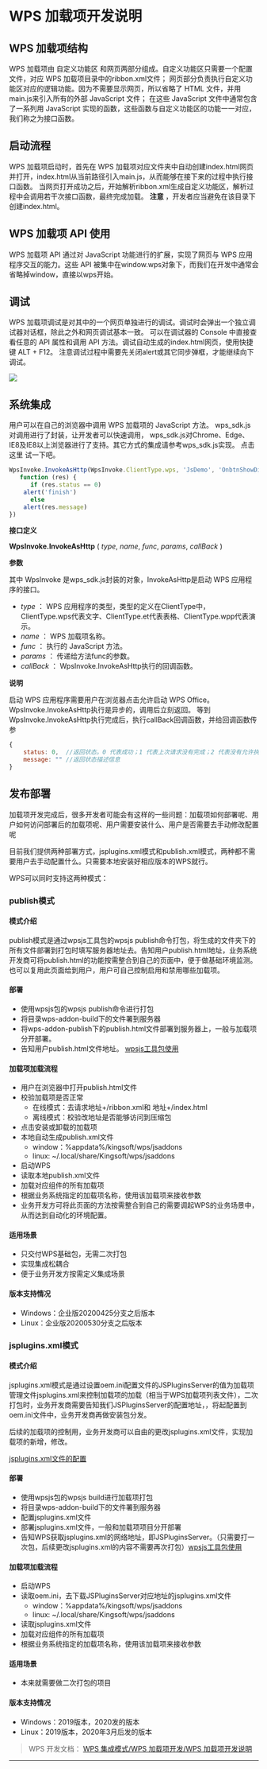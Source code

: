 # WPS 加载项开发说明

## WPS 加载项结构

WPS 加载项由 自定义功能区 和网页两部分组成。自定义功能区只需要一个配置文件，对应 WPS 加载项目录中的ribbon.xml文件； 网页部分负责执行自定义功能区对应的逻辑功能。因为不需要显示网页，所以省略了 HTML 文件，并用main.js来引入所有的外部 JavaScript 文件； 在这些 JavaScript 文件中通常包含了一系列用 JavaScript 实现的函数，这些函数与自定义功能区的功能一一对应，我们称之为接口函数。

## 启动流程

WPS 加载项启动时，首先在 WPS 加载项对应文件夹中自动创建index.html网页并打开，index.html从当前路径引入main.js，从而能够在接下来的过程中执行接口函数。 当网页打开成功之后，开始解析ribbon.xml生成自定义功能区，解析过程中会调用若干次接口函数，最终完成加载。 **注意** ，开发者应当避免在该目录下创建index.html。

## WPS 加载项 API 使用

WPS 加载项 API 通过对 JavaScript 功能进行的扩展，实现了网页与 WPS 应用程序交互的能力。这些 API 被集中在window.wps对象下，而我们在开发中通常会省略掉window，直接以wps开始。

## 调试

WPS 加载项调试是对其中的一个网页单独进行的调试。调试时会弹出一个独立调试器对话框，除此之外和网页调试基本一致。 可以在调试器的 Console 中直接查看任意的 API 属性和调用 API 方法。调试自动生成的index.html网页，使用快捷键 ALT + F12。 注意调试过程中需要先关闭alert或其它同步弹框，才能继续向下调试。

![](服务器端图像/debuger.png)

## 系统集成

用户可以在自己的浏览器中调用 WPS 加载项的 JavaScript 方法。 wps_sdk.js 对调用进行了封装，让开发者可以快速调用， wps_sdk.js对Chrome、Edge、IE8及IE8以上浏览器进行了支持。其它方式的集成请参考wps_sdk.js实现。 点击 <span class="showLink">这里</span> 试一下吧。

``` JavaScript
WpsInvoke.InvokeAsHttp(WpsInvoke.ClientType.wps, 'JsDemo', 'OnbtnShowDialogClick', {},  
   function (res) {
      if (res.status == 0)
    alert('finish')
      else
    alert(res.message)
})
```

**接口定义**

**WpsInvoke.InvokeAsHttp** ( *type*, *name*, *func*, *params*, *callBack* )

**参数**

其中 WpsInvoke 是wps_sdk.js封装的对象，InvokeAsHttp是启动 WPS 应用程序的接口。

- *type* ： WPS 应用程序的类型，类型的定义在ClientType中，ClientType.wps代表文字、ClientType.et代表表格、ClientType.wpp代表演示。
- *name* ： WPS 加载项名称。
- *func* ： 执行的 JavaScript 方法。
- *params* ： 传递给方法func的参数。
- *callBack* ： WpsInvoke.InvokeAsHttp执行的回调函数。

**说明**

启动 WPS 应用程序需要用户在浏览器点击允许启动 WPS Office。WpsInvoke.InvokeAsHttp执行是异步的，调用后立刻返回。 等到WpsInvoke.InvokeAsHttp执行完成后，执行callBack回调函数，并给回调函数传参

``` JavaScript
{
    status: 0,  //返回状态。0 代表成功；1 代表上次请求没有完成；2 代表没有允许执行。
    message: "" //返回状态描述信息
}
```

## 发布部署

加载项开发完成后，很多开发者可能会有这样的一些问题：加载项如何部署呢、用户如何访问部署后的加载项呢、用户需要安装什么、用户是否需要去手动修改配置呢

目前我们提供两种部署方式，jsplugins.xml模式和publish.xml模式，两种都不需要用户去手动配置什么。只需要本地安装好相应版本的WPS就行。

WPS可以同时支持这两种模式：

### publish模式

#### 模式介绍

publish模式是通过wpsjs工具包的wpsjs publish命令打包，将生成的文件夹下的所有文件部署到打包时填写服务器地址去。告知用户publish.html地址，业务系统开发商可将publish.html的功能按需整合到自己的页面中，便于做基础环境监测。也可以复用此页面给到用户，用户可自己控制启用和禁用哪些加载项。

#### 部署

- 使用wpsjs包的wpsjs publish命令进行打包
- 将目录wps-addon-build下的文件署到服务器
- 将wps-addon-publish下的publish.html文件部署到服务器上，一般与加载项分开部署。
- 告知用户publish.html文件地址。 [wpsjs工具包使用](https://kdocs.cn/l/cASCu9B0G)

#### 加载项加载流程

- 用户在浏览器中打开publish.html文件
- 校验加载项是否正常
  - 在线模式：去请求地址+/ribbon.xml和 地址+/index.html
  - 离线模式：校验改地址是否能够访问到压缩包
- 点击安装或卸载的加载项
- 本地自动生成publish.xml文件
  - window：%appdata%/kingsoft/wps/jsaddons
  - linux: ~/.local/share/Kingsoft/wps/jsaddons
- 启动WPS
- 读取本地publish.xml文件
- 加载对应组件的所有加载项
- 根据业务系统指定的加载项名称，使用该加载项来接收参数
- 业务开发方可将此页面的方法按需整合到自己的需要调起WPS的业务场景中，从而达到自动化的环境配置。

#### 适用场景

- 只交付WPS基础包，无需二次打包
- 实现集成松耦合
- 便于业务开发方按需定义集成场景

#### 版本支持情况

- Windows：企业版20200425分支之后版本
- Linux：企业版20200530分支之后版本

### jsplugins.xml模式

#### 模式介绍

jsplugins.xml模式是通过设置oem.ini配置文件的JSPluginsServer的值为加载项管理文件jsplugins.xml来控制加载项的加载（相当于WPS加载项列表文件），二次打包时，业务开发商需要告知我们JSPluginsServer的配置地址，，将起配置到oem.ini文件中，业务开发商再做安装包分发。

后续的加载项的控制用，业务开发商可以自由的更改jsplugins.xml文件，实现加载项的新增，修改。

[jsplugins.xml文件的配置](https://kdocs.cn/l/cBk8tsBIf)

#### 部署

- 使用wpsjs包的wpsjs build进行加载项打包
- 将目录wps-addon-build下的文件署到服务器
- 配置jsplugins.xml文件
- 部署jsplugins.xml文件，一般和加载项项目分开部署
- 告知WPS获取jsplugins.xml的网络地址，即JSPluginsServer。（只需要打一次包，后续更改jsplugins.xml的内容不需要再次打包）[wpsjs工具包使用](https://kdocs.cn/l/cASCu9B0G)

#### 加载项加载流程

- 启动WPS
- 读取oem.ini，去下载JSPluginsServer对应地址的jsplugins.xml文件
  - window：%appdata%/kingsoft/wps/jsaddons
  - linux: ~/.local/share/Kingsoft/wps/jsaddons
- 读取jsplugins.xml文件
- 加载对应组件的所有加载项
- 根据业务系统指定的加载项名称，使用该加载项来接收参数

#### 适用场景

- 本来就需要做二次打包的项目

#### 版本支持情况

- Windows：2019版本，2020发的版本
- Linux：2019版本，2020年3月后发的版本

> WPS 开发文档： [WPS 集成模式/WPS 加载项开发/WPS 加载项开发说明](https://qn.cache.wpscdn.cn/encs/doc/office_v19/topics/WPS%20%E9%9B%86%E6%88%90%E6%A8%A1%E5%BC%8F/WPS%20%E5%8A%A0%E8%BD%BD%E9%A1%B9%E5%BC%80%E5%8F%91/WPS%20%E5%8A%A0%E8%BD%BD%E9%A1%B9%E5%BC%80%E5%8F%91%E8%AF%B4%E6%98%8E.html)

------------------------------------------------------------------------
